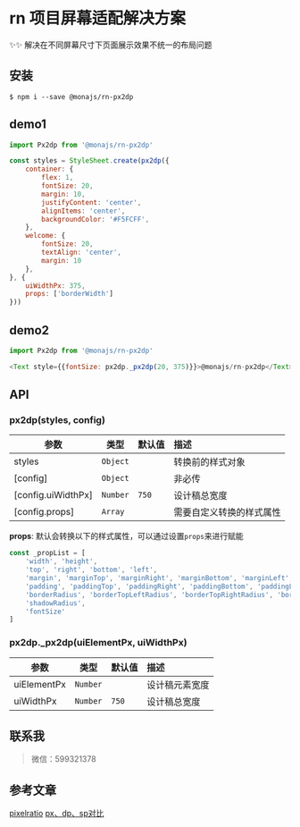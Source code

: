 # rn 项目屏幕适配解决方案

✨✨ 解决在不同屏幕尺寸下页面展示效果不统一的布局问题

## 安装
```
$ npm i --save @monajs/rn-px2dp
```

## demo1

```js
import Px2dp from '@monajs/rn-px2dp'

const styles = StyleSheet.create(px2dp({
	container: {
        flex: 1,
        fontSize: 20,
        margin: 10,
        justifyContent: 'center',
        alignItems: 'center',
        backgroundColor: '#F5FCFF',
    },
	welcome: {
		fontSize: 20,
		textAlign: 'center',
		margin: 10
	},
}, {
	uiWidthPx: 375,
	props: ['borderWidth']
}))
```

## demo2

```js
import Px2dp from '@monajs/rn-px2dp'

<Text style={{fontSize: px2dp._px2dp(20, 375)}}>@monajs/rn-px2dp</Text>
```

## API
### px2dp(styles, config)

| 参数 | 类型 | 默认值 | 描述 |
| --- | --- | --- | :-- |
| styles | `Object` | | 转换前的样式对象 |
| [config] | `Object` | | 非必传 |
| [config.uiWidthPx] | `Number` | `750` | 设计稿总宽度 |
| [config.props] | `Array` | | 需要自定义转换的样式属性 |

**props**: 默认会转换以下的样式属性，可以通过设置`props`来进行赋能
```js
const _propList = [
	'width', 'height',
	'top', 'right', 'bottom', 'left',
	'margin', 'marginTop', 'marginRight', 'marginBottom', 'marginLeft',
	'padding', 'paddingTop', 'paddingRight', 'paddingBottom', 'paddingLeft',
	'borderRadius', 'borderTopLeftRadius', 'borderTopRightRadius', 'borderBottomLeftRadius', 'borderBottomRightRadius',
	'shadowRadius',
	'fontSize'
]
```

### px2dp._px2dp(uiElementPx, uiWidthPx)

| 参数 | 类型 | 默认值 | 描述 |
| --- | --- | --- | :-- |
| uiElementPx | `Number` | | 设计稿元素宽度 |
| uiWidthPx | `Number` | `750` | 设计稿总宽度 |

## 联系我
> 微信：599321378


## 参考文章
[pixelratio](https://github.com/facebook/react-native-website/blob/master/website/versioned_docs/version-0.19/pixelratio.md)
[px、dp、sp对比](https://stackoverflow.com/questions/2025282/what-is-the-difference-between-px-dip-dp-and-sp/2025541#2025541)
